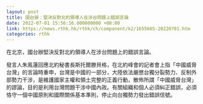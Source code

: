 ```yaml
---
layout: post
title: 國台辦：堅決反對北約領導人在涉台問題上錯誤言論
date: 2022-07-01 15:56:16.000000000 +08:00
link: https://news.rthk.hk/rthk/ch/component/k2/1655665-20220701.htm
categories: rthk
---
```


在北京，國台辦堅決反對北約領導人在涉台問題上的錯誤言論。

發言人朱鳯蓮回應北約秘書長斯托爾滕貝格，在北約峰會的記者會上指「中國威脅台灣」的言論時重申，台灣是中國的一部分，大陸依法嚴懲台獨分裂勢力、反制外部勢力干涉，是維護國家主權和領土完整的正義行動，散佈所謂「中國威脅台灣」的謬論，目的是利用台灣問題干涉中國內政。有關組織和個人必須糾正錯誤，必須恪守一個中國原則和國際關係基本準則，停止向台獨勢力發出錯誤信號。
